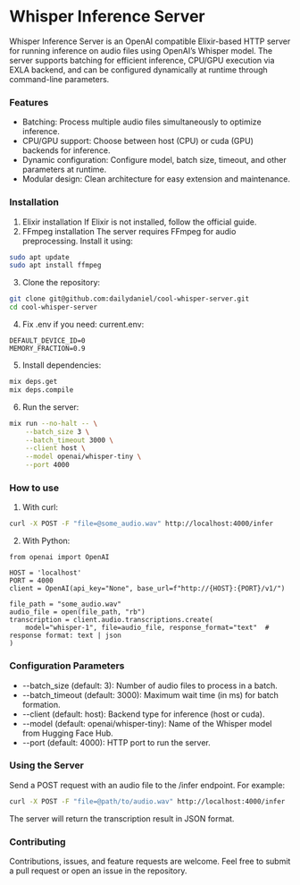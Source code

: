 # Whisper Inference Server

Whisper Inference Server is an OpenAI compatible Elixir-based HTTP server for running inference on audio files using OpenAI’s Whisper model. The server supports batching for efficient inference, CPU/GPU execution via EXLA backend, and can be configured dynamically at runtime through command-line parameters.

### Features
- Batching: Process multiple audio files simultaneously to optimize inference.
- CPU/GPU support: Choose between host (CPU) or cuda (GPU) backends for inference.
- Dynamic configuration: Configure model, batch size, timeout, and other parameters at runtime.
- Modular design: Clean architecture for easy extension and maintenance.

### Installation
1.	Elixir installation
If Elixir is not installed, follow the official guide.
2.	FFmpeg installation
The server requires FFmpeg for audio preprocessing. Install it using:
```bash
sudo apt update
sudo apt install ffmpeg
```
3. Clone the repository:
```bash
git clone git@github.com:dailydaniel/cool-whisper-server.git
cd cool-whisper-server
```
4. Fix .env if you need:
current.env:
```raw_text
DEFAULT_DEVICE_ID=0
MEMORY_FRACTION=0.9
```
5. Install dependencies:
```bash
mix deps.get
mix deps.compile
```
6. Run the server:
```bash
mix run --no-halt -- \
    --batch_size 3 \
    --batch_timeout 3000 \
    --client host \
    --model openai/whisper-tiny \
    --port 4000
```
### How to use
1. With curl:
```bash
curl -X POST -F "file=@some_audio.wav" http://localhost:4000/infer
```
2. With Python:
```python3
from openai import OpenAI

HOST = 'localhost'
PORT = 4000
client = OpenAI(api_key="None", base_url=f"http://{HOST}:{PORT}/v1/")

file_path = "some_audio.wav"
audio_file = open(file_path, "rb")
transcription = client.audio.transcriptions.create(
    model="whisper-1", file=audio_file, response_format="text"  # response format: text | json
)
```
### Configuration Parameters
- --batch_size (default: 3): Number of audio files to process in a batch.
- --batch_timeout (default: 3000): Maximum wait time (in ms) for batch formation.
- --client (default: host): Backend type for inference (host or cuda).
- --model (default: openai/whisper-tiny): Name of the Whisper model from Hugging Face Hub.
- --port (default: 4000): HTTP port to run the server.
### Using the Server
Send a POST request with an audio file to the /infer endpoint. For example:
```bash
curl -X POST -F "file=@path/to/audio.wav" http://localhost:4000/infer
```
The server will return the transcription result in JSON format.
### Contributing
Contributions, issues, and feature requests are welcome. Feel free to submit a pull request or open an issue in the repository.
